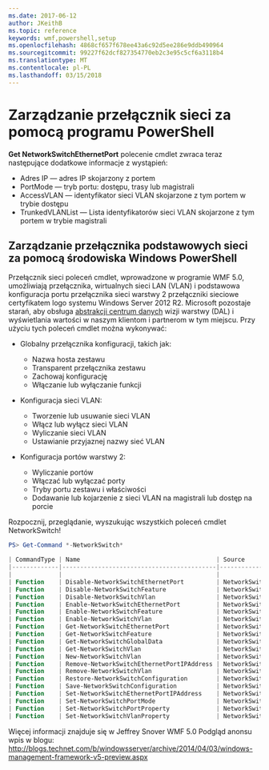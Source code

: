 ```yaml
---
ms.date: 2017-06-12
author: JKeithB
ms.topic: reference
keywords: wmf,powershell,setup
ms.openlocfilehash: 4868cf657f678ee43a6c92d5ee286e9ddb490964
ms.sourcegitcommit: 99227f62dcf827354770eb2c3e95c5cf6a3118b4
ms.translationtype: MT
ms.contentlocale: pl-PL
ms.lasthandoff: 03/15/2018
---
```

# <a name="network-switch-management-with-powershell"></a>Zarządzanie przełącznik sieci za pomocą programu PowerShell

**Get NetworkSwitchEthernetPort** polecenie cmdlet zwraca teraz następujące dodatkowe informacje z wystąpień:

- Adres IP — adres IP skojarzony z portem
- PortMode — tryb portu: dostępu, trasy lub magistrali
- AccessVLAN — identyfikator sieci VLAN skojarzone z tym portem w trybie dostępu
- TrunkedVLANList — Lista identyfikatorów sieci VLAN skojarzone z tym portem w trybie magistrali

## <a name="fundamental-network-switch-management-with-windows-powershell"></a>Zarządzanie przełącznika podstawowych sieci za pomocą środowiska Windows PowerShell

Przełącznik sieci poleceń cmdlet, wprowadzone w programie WMF 5.0, umożliwiają przełącznika, wirtualnych sieci LAN (VLAN) i podstawowa konfiguracja portu przełącznika sieci warstwy 2 przełączniki sieciowe certyfikatem logo systemu Windows Server 2012 R2. Microsoft pozostaje starań, aby obsługa [abstrakcji centrum danych](http://technet.microsoft.com/cloud/dal.aspx) wizji warstwy (DAL) i wyświetlania wartości w naszym klientom i partnerom w tym miejscu. Przy użyciu tych poleceń cmdlet można wykonywać:

- Globalny przełącznika konfiguracji, takich jak:
    - Nazwa hosta zestawu
    - Transparent przełącznika zestawu
    - Zachowaj konfigurację
    - Włączanie lub wyłączanie funkcji

- Konfiguracja sieci VLAN:
    - Tworzenie lub usuwanie sieci VLAN
    - Włącz lub wyłącz sieci VLAN
    - Wyliczanie sieci VLAN
    - Ustawianie przyjaznej nazwy sieć VLAN

- Konfiguracja portów warstwy 2:
    - Wyliczanie portów
    - Włączać lub wyłączać porty
    - Tryby portu zestawu i właściwości
    - Dodawanie lub kojarzenie z sieci VLAN na magistrali lub dostęp na porcie

Rozpocznij, przeglądanie, wyszukując wszystkich poleceń cmdlet NetworkSwitch!

```powershell
PS> Get-Command *-NetworkSwitch*

| CommandType | Name                                      | Source        |
|-------------|-------------------------------------------|---------------|
|             |                                           |               |
| Function    | Disable-NetworkSwitchEthernetPort         | NetworkSwitch |
| Function    | Disable-NetworkSwitchFeature              | NetworkSwitch |
| Function    | Disable-NetworkSwitchVlan                 | NetworkSwitch |
| Function    | Enable-NetworkSwitchEthernetPort          | NetworkSwitch |
| Function    | Enable-NetworkSwitchFeature               | NetworkSwitch |
| Function    | Enable-NetworkSwitchVlan                  | NetworkSwitch |
| Function    | Get-NetworkSwitchEthernetPort             | NetworkSwitch |
| Function    | Get-NetworkSwitchFeature                  | NetworkSwitch |
| Function    | Get-NetworkSwitchGlobalData               | NetworkSwitch |
| Function    | Get-NetworkSwitchVlan                     | NetworkSwitch |
| Function    | New-NetworkSwitchVlan                     | NetworkSwitch |
| Function    | Remove-NetworkSwitchEthernetPortIPAddress | NetworkSwitch |
| Function    | Remove-NetworkSwitchVlan                  | NetworkSwitch |
| Function    | Restore-NetworkSwitchConfiguration        | NetworkSwitch |
| Function    | Save-NetworkSwitchConfiguration           | NetworkSwitch |
| Function    | Set-NetworkSwitchEthernetPortIPAddress    | NetworkSwitch |
| Function    | Set-NetworkSwitchPortMode                 | NetworkSwitch |
| Function    | Set-NetworkSwitchPortProperty             | NetworkSwitch |
| Function    | Set-NetworkSwitchVlanProperty             | NetworkSwitch |
```

Więcej informacji znajduje się w Jeffrey Snover WMF 5.0 Podgląd anonsu wpis w blogu: <http://blogs.technet.com/b/windowsserver/archive/2014/04/03/windows-management-framework-v5-preview.aspx>

